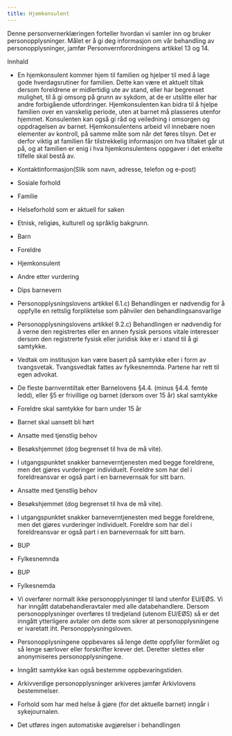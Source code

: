 ```yaml
---
title: Hjemkonsulent
---
```



  

Denne personvernerklæringen forteller hvordan vi samler inn og bruker personopplysninger. Målet er å gi deg informasjon om vår behandling av personopplysninger, jamfør Personvernforordningens artikkel 13 og 14.

  

Innhald

*   En hjemkonsulent kommer hjem til familien og hjelper til med å lage gode hverdagsrutiner for familien. Dette kan være et aktuelt tiltak dersom foreldrene er midlertidig ute av stand, eller har begrenset mulighet, til å gi omsorg på grunn av sykdom, at de er utslitte eller har andre forbigående utfordringer. Hjemkonsulenten kan bidra til å hjelpe familien over en vanskelig periode, uten at barnet må plasseres utenfor hjemmet. Konsulenten kan også gi råd og veiledning i omsorgen og oppdragelsen av barnet. Hjemkonsulentens arbeid vil innebære noen elementer av kontroll, på samme måte som når det føres tilsyn. Det er derfor viktig at familien får tilstrekkelig informasjon om hva tiltaket går ut på, og at familien er enig i hva hjemkonsulentens oppgaver i det enkelte tilfelle skal bestå av.  
    
*   Kontaktinformasjon(Slik som navn, adresse, telefon og e-post)  
    
*   Sosiale forhold  
    
*   Familie  
    
*   Helseforhold som er aktuell for saken  
    
*   Etnisk, religiøs, kulturell og språklig bakgrunn.  
    
*   Barn  
    
*   Foreldre  
    
*   Hjemkonsulent  
    
*   Andre etter vurdering  
    
*   Dips barnevern  
    
*   Personopplysningslovens artikkel 6.1.c) Behandlingen er nødvendig for å oppfylle en rettslig forpliktelse som påhviler den behandlingsansvarlige  
    
*   Personopplysningslovens artikkel 9.2.c) Behandlingen er nødvendig for å verne den registrertes eller en annen fysisk persons vitale interesser dersom den registrerte fysisk eller juridisk ikke er i stand til å gi samtykke.  
    
*   Vedtak om institusjon kan være basert på samtykke eller i form av tvangsvetak. Tvangsvedtak fattes av fylkesnemnda. Partene har rett til egen advokat.  
    
*   De fleste barnverntiltak etter Barnelovens §4.4. (minus §4.4. femte ledd), eller §5 er frivillige og barnet (dersom over 15 år) skal samtykke  
    
*   Foreldre skal samtykke for barn under 15 år  
    
*   Barnet skal uansett bli hørt  
    
*   Ansatte med tjenstlig behov  
    
*   Besøkshjemmet (dog begrenset til hva de må vite).  
    
*   I utgangspunktet snakker barneverntjenesten med begge foreldrene, men det gjøres vurderinger individuelt. Foreldre som har del i foreldreansvar er også part i en barnevernsak for sitt barn.  
    
*   Ansatte med tjenstlig behov  
    
*   Besøkshjemmet (dog begrenset til hva de må vite).  
    
*   I utgangspunktet snakker barneverntjenesten med begge foreldrene, men det gjøres vurderinger individuelt. Foreldre som har del i foreldreansvar er også part i en barnevernsak for sitt barn.  
    
*   BUP  
    
*   Fylkesnemnda  
    
*   BUP  
    
*   Fylkesnemda  
    
*   Vi overfører normalt ikke personopplysninger til land utenfor EU/EØS. Vi har inngått databehandleravtaler med alle databehandlere. Dersom personopplysninger overføres til tredjeland (utenom EU/EØS) så er det inngått ytterligere avtaler om dette som sikrer at personopplysningene er ivaretatt iht. Personopplysningsloven.  
    
*   Personopplysningene oppbevares så lenge dette oppfyller formålet og så lenge særlover eller forskrifter krever det. Deretter slettes eller anonymiseres personopplysningene.  
    
*   Inngått samtykke kan også bestemme oppbevaringstiden.  
    
*   Arkivverdige personopplysninger arkiveres jamfør Arkivlovens bestemmelser.  
    
*   Forhold som har med helse å gjøre (for det aktuelle barnet) inngår i sykejournalen.  
    
*   Det utføres ingen automatiske avgjørelser i behandlingen